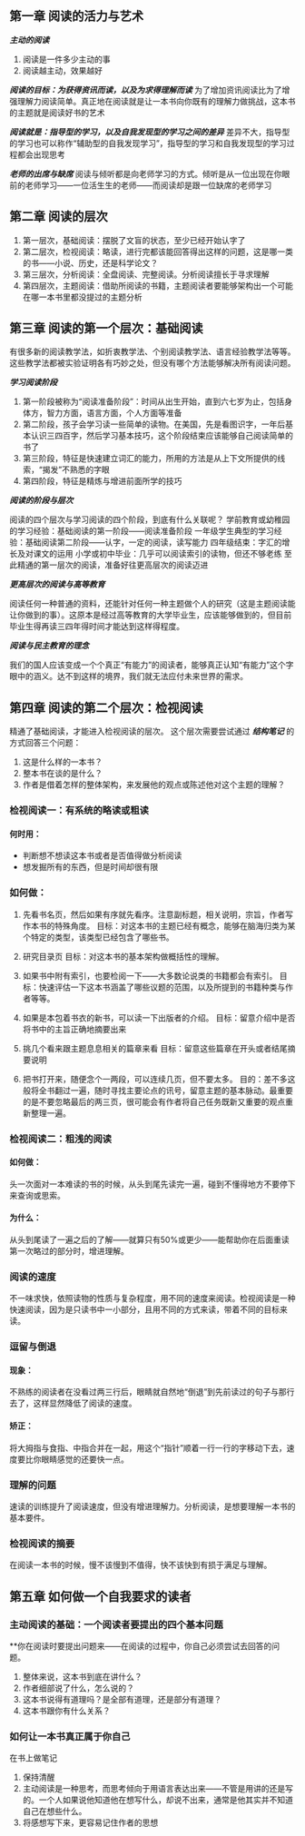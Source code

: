 ## 第一章 阅读的活力与艺术

***主动的阅读***
1. 阅读是一件多少主动的事
2. 阅读越主动，效果越好

***阅读的目标：为获得资讯而读，以及为求得理解而读***
为了增加资讯阅读比为了增强理解力阅读简单。真正地在阅读就是让一本书向你既有的理解力做挑战，这本书的主题就是阅读好书的艺术

***阅读就是：指导型的学习，以及自我发现型的学习之间的差异***
差异不大，指导型的学习也可以称作“辅助型的自我发现学习”，指导型的学习和自我发现型的学习过程都会出现思考

***老师的出席与缺席***
阅读与倾听都是向老师学习的方式。倾听是从一位出现在你眼前的老师学习——一位活生生的老师——而阅读却是跟一位缺席的老师学习

## 第二章 阅读的层次

1. 第一层次，基础阅读：摆脱了文盲的状态，至少已经开始认字了
2. 第二层次，检视阅读：略读，进行完都该能回答得出这样的问题，这是哪一类的书——小说、历史，还是科学论文？
3. 第三层次，分析阅读：全盘阅读、完整阅读。分析阅读擅长于寻求理解
4. 第四层次，主题阅读：借助所阅读的书籍，主题阅读者要能够架构出一个可能在哪一本书里都没提过的主题分析

## 第三章 阅读的第一个层次：基础阅读

有很多新的阅读教学法，如折衷教学法、个别阅读教学法、语言经验教学法等等。这些教学法都被实验证明各有巧妙之处，但没有哪个方法能够解决所有阅读问题。

***学习阅读阶段***

1. 第一阶段被称为“阅读准备阶段”：时间从出生开始，直到六七岁为止，包括身体方，智力方面，语言方面，个人方面等准备
2. 第二阶段，孩子会学习读一些简单的读物。在美国，先是看图识字，一年后基本认识三四百字，然后学习基本技巧，这个阶段结束应该能够自己阅读简单的书了
3. 第三阶段，特征是快速建立词汇的能力，所用的方法是从上下文所提供的线索，“揭发”不熟悉的字眼
4. 第四阶段，特征是精炼与增进前面所学的技巧

***阅读的阶段与层次***

阅读的四个层次与学习阅读的四个阶段，到底有什么关联呢？
学前教育或幼稚园的学习经验：基础阅读的第一阶段——阅读准备阶段
一年级学生典型的学习经验：基础阅读第二阶段——认字，一定的阅读，读写能力
四年级结束：字汇的增长及对课文的运用
小学或初中毕业：几乎可以阅读索引的读物，但还不够老练
至此精通的第一层次的阅读，准备好往更高层次的阅读迈进

***更高层次的阅读与高等教育***

阅读任何一种普通的资料，还能针对任何一种主题做个人的研究（这是主题阅读能让你做到的事）。这原本是经过高等教育的大学毕业生，应该能够做到的，但目前毕业生得再读三四年得时间才能达到这样得程度。

***阅读与民主教育的理念***

我们的国人应该变成一个个真正“有能力”的阅读者，能够真正认知“有能力”这个字眼中的涵义。达不到这样的境界，我们就无法应付未来世界的需求。


## 第四章 阅读的第二个层次：检视阅读
精通了基础阅读，才能进入检视阅读的层次。
这个层次需要尝试通过 ***结构笔记*** 的方式回答三个问题：
1. 这是什么样的一本书？
2. 整本书在谈的是什么？
3. 作者是借着怎样的整体架构，来发展他的观点或陈述他对这个主题的理解？

### 检视阅读一：有系统的略读或粗读

#### 何时用：
- 判断想不想读这本书或者是否值得做分析阅读
- 想发掘所有的东西，但是时间却很有限

### 如何做：

1. 先看书名页，然后如果有序就先看序。注意副标题，相关说明，宗旨，作者写作本书的特殊角度。
目标：对这本书的主题已经有概念，能够在脑海归类为某个特定的类型，该类型已经包含了哪些书。

2. 研究目录页
目标：对这本书的基本架构做概括性的理解。

3. 如果书中附有索引，也要检阅一下——大多数论说类的书籍都会有索引。
目标：快速评估一下这本书涵盖了哪些议题的范围，以及所提到的书籍种类与作者等等。

4. 如果是本包着书衣的新书，可以读一下出版者的介绍。
目标：留意介绍中是否将书中的主旨正确地摘要出来

5. 挑几个看来跟主题息息相关的篇章来看
目标：留意这些篇章在开头或者结尾摘要说明

6. 把书打开来，随便念个一两段，可以连续几页，但不要太多。
目的：差不多这般将全书翻过一遍，随时寻找主要论点的讯号，留意主题的基本脉动。最重要的是不要忽略最后的两三页，很可能会有作者将自己任务既新又重要的观点重新整理一遍。

### 检视阅读二：粗浅的阅读

#### 如何做：
头一次面对一本难读的书的时候，从头到尾先读完一遍，碰到不懂得地方不要停下来查询或思索。

#### 为什么：
从头到尾读了一遍之后的了解——就算只有50%或更少——能帮助你在后面重读第一次略过的部分时，增进理解。

### 阅读的速度

不一味求快，依照读物的性质与复杂程度，用不同的速度来阅读。检视阅读是一种快速阅读，因为是只读书中一小部分，且用不同的方式来读，带着不同的目标来读。

### 逗留与倒退

#### 现象：
不熟练的阅读者在没看过两三行后，眼睛就自然地“倒退”到先前读过的句子与那行去了，这样显然降低了阅读的速度。

#### 矫正：
将大拇指与食指、中指合并在一起，用这个“指针”顺着一行一行的字移动下去，速度要比你眼睛感觉的还要快一点。

### 理解的问题
速读的训练提升了阅读速度，但没有增进理解力。分析阅读，是想要理解一本书的基本要件。

### 检视阅读的摘要

在阅读一本书的时候，慢不该慢到不值得，快不该快到有损于满足与理解。

## 第五章 如何做一个自我要求的读者

### 主动阅读的基础：一个阅读者要提出的四个基本问题

**你在阅读时要提出问题来——在阅读的过程中，你自己必须尝试去回答的问题。

1. 整体来说，这本书到底在讲什么？
2. 作者细部说了什么，怎么说的？
3. 这本书说得有道理吗？是全部有道理，还是部分有道理？
4. 这本书跟你有什么关系？

### 如何让一本书真正属于你自己

在书上做笔记
1. 保持清醒
2. 主动阅读是一种思考，而思考倾向于用语言表达出来——不管是用讲的还是写的。一个人如果说他知道他在想写什么，却说不出来，通常是他其实并不知道自己在想些什么。
3. 将感想写下来，更容易记住作者的思想


